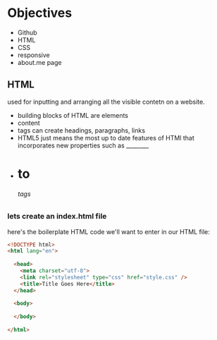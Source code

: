 # Objectives 
-  Github
-  HTML
-  CSS
-  responsive
-  about.me page

## HTML 
used for inputting and arranging all the visible contetn on a website. 

-  building blocks of HTML are elements
-  <tag-name>content</tag-name>
-  tags can create headings, paragraphs, links
-  HTML5 just means the most up to date features of HTMl that incorporates new properties such as ________
-  <h1> to <h6> tags

### lets create an index.html file

here's the boilerplate HTML code we'll want to enter in our HTML file:

```html
<!DOCTYPE html>
<html lang="en">
  
  <head>
    <meta charset="utf-8">
    <link rel="stylesheet" type="css" href="style.css" />
    <title>Title Goes Here</title>
  </head>
  
  <body>
  
  </body>
  
</html>
```
